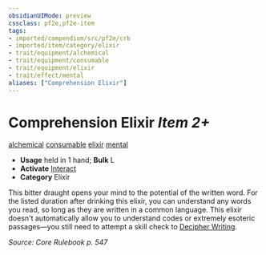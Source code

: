 ```yaml
---
obsidianUIMode: preview
cssclass: pf2e,pf2e-item
tags:
- imported/compendium/src/pf2e/crb
- imported/item/category/elixir
- trait/equipment/alchemical
- trait/equipment/consumable
- trait/equipment/elixir
- trait/effect/mental
aliases: ["Comprehension Elixir"]
---
```

# Comprehension Elixir *Item 2+*  
[alchemical](alchemical.md)  [consumable](consumable.md)  [elixir](elixir.md)  [mental](mental.md)  

- **Usage** held in 1 hand; **Bulk** L
- **Activate** [Interact](interact.md)
- **Category** Elixir

This bitter draught opens your mind to the potential of the written word. For the listed duration after drinking this elixir, you can understand any words you read, so long as they are written in a common language. This elixir doesn't automatically allow you to understand codes or extremely esoteric passages—you still need to attempt a skill check to [Decipher Writing](decipher-writing.md).

*Source: Core Rulebook p. 547*